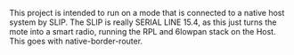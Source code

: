 This project is intended to run on a mode that is connected to a native host system
by SLIP.  The SLIP is really SERIAL LINE 15.4, as this just turns the mote into a smart
radio, running the RPL and 6lowpan stack on the Host.  This goes with native-border-router.


